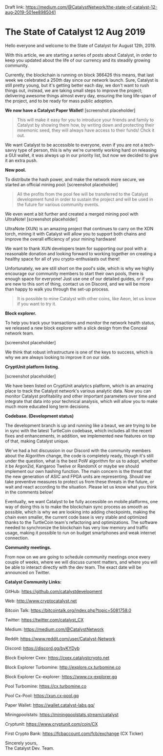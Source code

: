 Draft link: https://medium.com/@CatalystNetwork/the-state-of-catalyst-12-aug-2019-501ee8985041

# The State of Catalyst 12 Aug 2019

Hello everyone and welcome to the State of Catalyst for August 12th, 2019.

With this article, we are starting a series of posts about Catalyst, in order to keep you updated about the life of our currency and its steadily growing community.

Currently, the blockchain is running on block 366426 this means, that last week we celebrated a 250th day since our network launch. Sure, Catalyst is still pretty young, but it's getting better each day, we don't want to rush things out, instead, we are taking small steps to improve the project; delivering awesome things almost every day, ensuring the long life-span of the project, and to be ready for mass public adoption.

**We now have a Catalyst Paper Wallet!**
[screenshot placeholder]

> This will make it easy for you to introduce your friends and family to Catalyst by showing them how, by writing down and protecting their mnemonic seed, they will always have access to their funds! Chck it out.

We want Catalyst to be accessible to everyone, even if you are not a tech-savvy type of person, this is why we're currently working hard on releasing a GUI wallet, it was always up in our priority list, but now we decided to give it an extra push.

**New pool.**

To distribute the hash power, and make the network more secure, we started an official mining pool:
[screenshot placeholder]

> All the profits from the pool fee will be transferred to the Catalyst development fund in order to sustain the project and will be used in the future for various community events.

We even went a bit further and created a merged mining pool with UltraNote!
[screenshot placeholder]

UltraNote (XUN) is an amazing project that continues to carry on the XDN torch, mining it with Catalyst will allow you to support both chains and improve the overall efficiency of your mining hardware!

We want to thank XUN developers team for supporting our pool with a reasonable donation and looking forward to working together on creating a healthy space for all of you crypto-enthusiasts out there!

Unfortunately, we are still short on the pool's side, which is why we highly encourage our community members to start their own pools, there is enough space for everyone! Just use one of our detailed guides, or if you are new to this sort of thing, contact us on Discord, and we will be more than happy to walk you through the set-up process.

> It is possible to mine Catalyst with other coins, like Aeon, let us know if you want to try it.

**Block explorer.**

To help you track your transactions and monitor the network health status, we released a new block explorer with a slick design from the Conceal network team.

[screenshot placeholder]

We think that robust infrastructure is one of the keys to success, which is why we are always looking to improve it on our side.

**CryptUnit platform listing.**

[screenshot placeholder]

We have been listed on CryptUnit analytics platform, which is an amazing place to track the Catalyst network's various analytic data. Now you can monitor Catalyst profitability and other important parameters over time and integrate that data into your technical analysis, which will allow you to make much more educated long term decisions.

**Codebase. (Development status)**

The development branch is up and running like a beaut, we are trying to be in sync with the latest TurtleCoin codebase, which includes all the recent fixes and enhancements, in addition, we implemented new features on top of that, making Catalyst unique.

We've had a hot discussion in our Discord with the community members about the Algorithm change, the code is completely ready, though it's still under the question, what is the best PoW algorithm for us to adopt, whether it be Argon2id, Kangaroo Twelve or RandomX or maybe we should implement our own hashing function. The main concern is the threat that the new generation of ASIC and FPGA units are representing. Should we take preventive measures to protect us from these threats in the future, or wait and react according to the situation. Please let us know what you think in the comments below!

Eventually, we want Catalyst to be fully accessible on mobile platforms, one way of doing this is to make the blockchain sync process as smooth as possible, which is why we are looking into adding checkpoints, making the chain even smaller, the current code base is very stable and optimized thanks to the TurtleCoin team's refactoring and optimizations. The software needed to synchronize the blockchain has very low memory and traffic usage, making it possible to run on budget smartphones and weak internet connection.

**Community meetings.**

From now on we are going to schedule community meetings once every couple of weeks, where we will discuss current matters, and where you will be able to interact directly with the dev team. The exact date will be announced on Twitter.

**Catalyst Community Links:**

GitHub: https://github.com/catalystdevelopment

Web: http://www.cryptocatalyst.net

Bitcoin Talk: https://bitcointalk.org/index.php?topic=5081758.0

Twitter: https://twitter.com/catalyst_CX

Medium: https://medium.com/@CatalystNetwork

Reddit: https://www.reddit.com/user/Catalyst-Network

Discord: https://discord.gg/byKYDyb

Block Explorer Cxex: https://cxex.catalystcrypto.net

Block Explorer Turbomine: http://explore.cx.turbomine.co

Block Explorer Cx-explorer: https://www.cx-explorer.gq

Pool Turbomine: https://cx.turbomine.co

Pool Cx-Pool: https://xun.cx-pool.gq

Paper Wallet: https://wallet.catalyst-labs.gq/

Miningpoolstats: https://miningpoolstats.stream/catalyst

Cryptunit: https://www.cryptunit.com/coin/CX

First Crypto Bank: https://fcbaccount.com/fcb/exchange (CX Ticker)


Sincerely yours,<br> 
The Catalyst Dev. Team.

